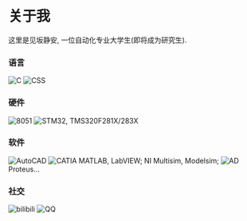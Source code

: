 # 关于我

这里是见坂静安, 一位自动化专业大学生(即将成为研究生).

### 语言

![C](https://github.com/MisakaSeian/pics_storage/blob/langs/C_lang.svg) ![CSS](https://github.com/MisakaSeian/pics_storage/blob/langs/CSS.svg)

### 硬件

![8051](https://github.com/MisakaSeian/pics_storage/blob/langs/8051.svg)  ![STM32](https://github.com/MisakaSeian/pics_storage/raw/langs/STM32.svg), TMS320F281X/283X

### 软件

![AutoCAD](https://github.com/MisakaSeian/pics_storage/blob/langs/CAD.svg) ![CATIA](https://github.com/MisakaSeian/pics_storage/blob/langs/CATIA.svg)
MATLAB, LabVIEW;
NI Multisim, Modelsim;
![AD](https://github.com/MisakaSeian/pics_storage/blob/langs/AD.svg) Proteus...

### 社交

![bilibili](https://github.com/MisakaSeian/pics_storage/blob/main/bilibili-id-FB7299.svg) ![QQ](https://github.com/MisakaSeian/pics_storage/raw/main/QQ-1179739916-00aaee.svg)
